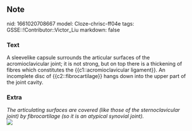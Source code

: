 ## Note
nid: 1661020708667
model: Cloze-chrisc-ff04e
tags: GSSE::!Contributor::Victor_Liu
markdown: false

### Text
<div>
  A sleevelike capsule surrounds the articular surfaces of the
  acromioclavicular joint; it is not strong, but on top there is a
  thickening of fibres which constitutes the
  {{c1::acromioclavicular ligament}}. An incomplete disc of
  {{c2::fibrocartilage}} hangs down into the upper part of the
  joint cavity.
</div>

### Extra
<div>
  <i>The articulating surfaces are covered (like those of the
  sternoclavicular joint) by fibrocartilage (so it is an atypical
  synovial joint).</i>
</div>
<div><img src= 
"https://media.springernature.com/original/springer-static/image/chp%3A10.1007%2F978-3-030-19285-3_1/MediaObjects/978-3-030-19285-3_1_Fig10_HTML.png"></div>
